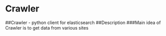 # **Crawler**
##Crawler - python client for elasticsearch
##Description
###Main idea of Crawler is to get data from various sites
